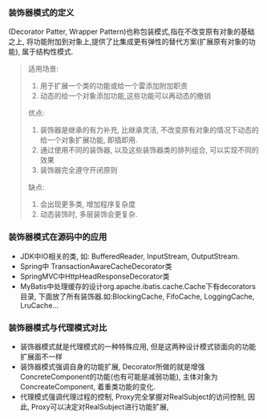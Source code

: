 ### 装饰器模式的定义

\(Decorator Patter, Wrapper Pattern\)也称包装模式,指在不改变原有对象的基础之上, 将功能附加到对象上,提供了比集成更有弹性的替代方案\(扩展原有对象的功能\), 属于结构性模式.

> 适用场景:
>
> 1. 用于扩展一个类的功能或给一个雷添加附加职责
> 2. 动态的给一个对象添加功能,这些功能可以再动态的撤销
>
> 优点:
> 1. 装饰器是继承的有力补充, 比继承灵活, 不改变原有对象的情况下动态的给一个对象扩展功能, 即插即用.
> 2. 通过使用不同的装饰器, 以及这些装饰器类的排列组合, 可以实现不同的效果
> 3. 装饰器完全遵守开闭原则
>
> 缺点:
> 1. 会出现更多类, 增加程序复杂度
> 2. 动态装饰时, 多层装饰会更复杂.

### 装饰器模式在源码中的应用

* JDK中IO相关的类, 如: BufferedReader, InputStream, OutputStream.
* Spring中 TransactionAwareCacheDecorator类
* SpringMVC中HttpHeadResponseDecorator类
* MyBatis中处理缓存的设计org.apache.ibatis.cache.Cache下有decorators目录, 下面放了所有装饰器.如:BlockingCache, FifoCache, LoggingCache, LruCache...

### 装饰器模式与代理模式对比

* 装饰器模式就是代理模式的一种特殊应用, 但是这两种设计模式锁面向的功能扩展面不一样
* 装饰器模式强调自身的功能扩展, Decorator所做的就是增强ConcreteComponent的功能\(也有可能是减弱功能\), 主体对象为ConcreateComponent, 着重类功能的变化.
* 代理模式强调代理过程的控制, Proxy完全掌握对RealSubject的访问控制, 因此, Proxy可以决定对RealSubject进行功能扩展, 



